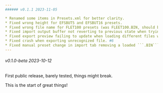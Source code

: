 ```yaml
---
###### v0.1.1 2023-11-05

* Renamed some items in Presets.xml for better clarity.
* Fixed wrong height for EFSBUT5 and EFSBUT16 presets.
* Fixed wrong file name for FLET100 presets (was FLEET100.BIN, should be FLET100.BIN).
* Fixed import output buffer not reverting to previous state when trying to open empty ```.BIN``` file. #4
* Fixed export preview failing to update when loading different files with same name. #5
* Fixed crash when exporting unrecognized file. #6
* Fixed manual preset change in import tab removing a loaded ```.BIN``` file's contents from the buffer. The contents are now kept and resized according to the selected preset.  #8
---
```

###### v0.1.0-beta 2023-10-12

First public release, barely tested, things might break.

This is the start of great things! 